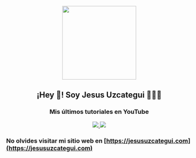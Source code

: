 <p align="center" width="300">
   <img align="center" width="200" src="https://github.com/user-attachments/assets/b5709a83-9197-4675-ac99-43094df96548" />
   <h2 align="center">¡Hey 👋! Soy Jesus Uzcategui 👨🏻‍💻</h2>
</p>

<h3 align="center">Mis últimos tutoriales en YouTube</h3>

<p align="center" width="600">
  <a href='https://youtu.be/xJD1IDGkRK4' target='_blank'>
    <img src='https://github.com/user-attachments/assets/4da53c00-7d8d-4572-9e79-110df5b2468b' />
  </a>
  <a href='https://youtu.be/nhDmuTYq-lM' target='_blank'>
    <img src='https://github.com/user-attachments/assets/252517c4-68d8-4b54-971a-4678a2fc0c67' />
  </a>
</p>

### No olvides visitar mi sitio web en [https://jesusuzcategui.com](https://jesusuzcategui.com)

<!--<p align="center">
  <img align="center" src="https://github-readme-stats.vercel.app/api?username=jesusuzcategui" />
</p>-->
